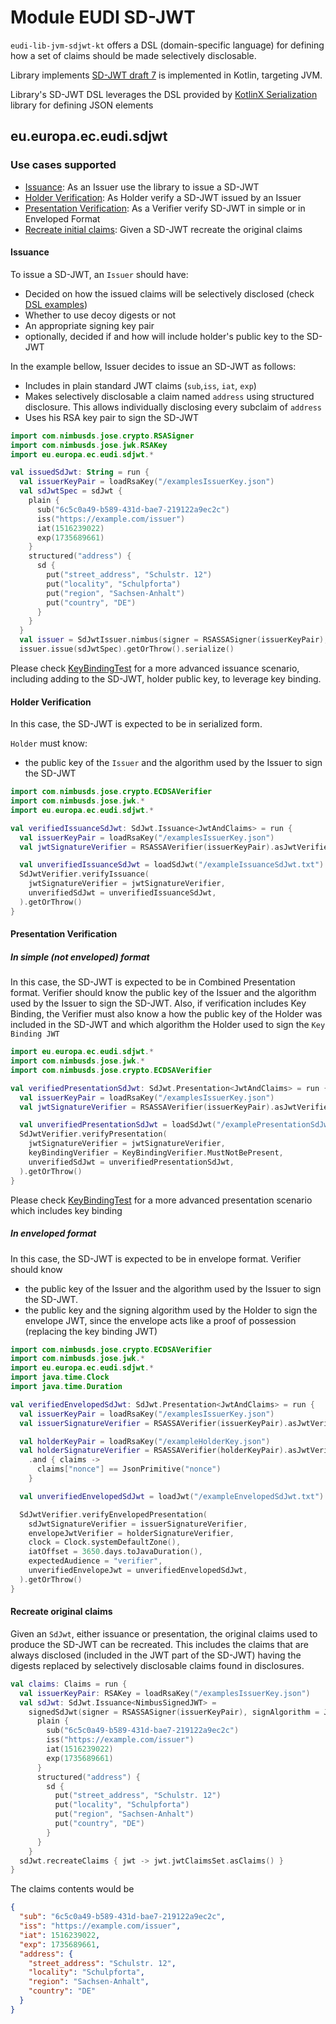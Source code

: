 # Module EUDI SD-JWT

`eudi-lib-jvm-sdjwt-kt` offers a DSL (domain-specific language) for defining how a set of claims should be made selectively
disclosable.

Library implements [SD-JWT draft 7](https://www.ietf.org/archive/id/draft-ietf-oauth-selective-disclosure-jwt-07.html)
is implemented in Kotlin, targeting JVM.

Library's SD-JWT DSL leverages the DSL provided by
[KotlinX Serialization](https://github.com/Kotlin/kotlinx.serialization) library for defining JSON elements

## eu.europa.ec.eudi.sdjwt

### Use cases supported

- [Issuance](#issuance): As an Issuer use the library to issue a SD-JWT
- [Holder Verification](#holder-verification): As Holder verify a SD-JWT issued by an Issuer
- [Presentation Verification](#presentation-verification): As a Verifier verify SD-JWT in simple or in Enveloped Format
- [Recreate initial claims](#recreate-original-claims): Given a SD-JWT recreate the original claims

#### Issuance

To issue a SD-JWT, an `Issuer` should have:

- Decided on how the issued claims will be selectively disclosed (check [DSL examples](#dsl-examples))
- Whether to use decoy digests or not
- An appropriate signing key pair
- optionally, decided if and how will include holder's public key to the SD-JWT

In the example bellow, Issuer decides to issue an SD-JWT as follows:

- Includes in plain standard JWT claims (`sub`,`iss`, `iat`, `exp`)
- Makes selectively disclosable a claim named `address` using structured disclosure. This allows individually
  disclosing every subclaim of `address`
- Uses his RSA key pair to sign the SD-JWT

```kotlin
import com.nimbusds.jose.crypto.RSASigner
import com.nimbusds.jose.jwk.RSAKey
import eu.europa.ec.eudi.sdjwt.*

val issuedSdJwt: String = run {
  val issuerKeyPair = loadRsaKey("/examplesIssuerKey.json")
  val sdJwtSpec = sdJwt {
    plain {
      sub("6c5c0a49-b589-431d-bae7-219122a9ec2c")
      iss("https://example.com/issuer")
      iat(1516239022)
      exp(1735689661)
    }
    structured("address") {
      sd {
        put("street_address", "Schulstr. 12")
        put("locality", "Schulpforta")
        put("region", "Sachsen-Anhalt")
        put("country", "DE")
      }
    }
  }
  val issuer = SdJwtIssuer.nimbus(signer = RSASSASigner(issuerKeyPair), signAlgorithm = JWSAlgorithm.RS256)
  issuer.issue(sdJwtSpec).getOrThrow().serialize()
```

Please check [KeyBindingTest](src/test/kotlin/eu/europa/ec/eudi/sdjwt/KeyBindingTest.kt) for a more advanced
issuance scenario, including adding to the SD-JWT, holder public key, to leverage key binding.

#### Holder Verification

In this case, the SD-JWT is expected to be in serialized form.

`Holder` must know:

- the public key of the `Issuer` and the algorithm used by the Issuer to sign the SD-JWT

```kotlin
import com.nimbusds.jose.crypto.ECDSAVerifier
import com.nimbusds.jose.jwk.*
import eu.europa.ec.eudi.sdjwt.*

val verifiedIssuanceSdJwt: SdJwt.Issuance<JwtAndClaims> = run {
  val issuerKeyPair = loadRsaKey("/examplesIssuerKey.json")
  val jwtSignatureVerifier = RSASSAVerifier(issuerKeyPair).asJwtVerifier()

  val unverifiedIssuanceSdJwt = loadSdJwt("/exampleIssuanceSdJwt.txt")
  SdJwtVerifier.verifyIssuance(
    jwtSignatureVerifier = jwtSignatureVerifier,
    unverifiedSdJwt = unverifiedIssuanceSdJwt,
  ).getOrThrow()
}
```

#### Presentation Verification

##### In simple (not enveloped) format

In this case, the SD-JWT is expected to be in Combined Presentation format.
Verifier should know the public key of the Issuer and the algorithm used by the Issuer
to sign the SD-JWT. Also, if verification includes Key Binding, the Verifier must also
know a how the public key of the Holder was included in the SD-JWT and which algorithm
the Holder used to sign the `Key Binding JWT`

```kotlin
import eu.europa.ec.eudi.sdjwt.*
import com.nimbusds.jose.jwk.*
import com.nimbusds.jose.crypto.ECDSAVerifier

val verifiedPresentationSdJwt: SdJwt.Presentation<JwtAndClaims> = run {
  val issuerKeyPair = loadRsaKey("/examplesIssuerKey.json")
  val jwtSignatureVerifier = RSASSAVerifier(issuerKeyPair).asJwtVerifier()

  val unverifiedPresentationSdJwt = loadSdJwt("/examplePresentationSdJwt.txt")
  SdJwtVerifier.verifyPresentation(
    jwtSignatureVerifier = jwtSignatureVerifier,
    keyBindingVerifier = KeyBindingVerifier.MustNotBePresent,
    unverifiedSdJwt = unverifiedPresentationSdJwt,
  ).getOrThrow()
}
```

Please check [KeyBindingTest](src/test/kotlin/eu/europa/ec/eudi/sdjwt/KeyBindingTest.kt) for a more advanced
presentation scenario which includes key binding

##### In enveloped format

In this case, the SD-JWT is expected to be in envelope format.
Verifier should know
- the public key of the Issuer and the algorithm used by the Issuer to sign the SD-JWT.
- the public key and the signing algorithm used by the Holder to sign the envelope JWT, since the envelope acts
  like a proof of possession (replacing the key binding JWT)


```kotlin
import com.nimbusds.jose.crypto.ECDSAVerifier
import com.nimbusds.jose.jwk.*
import eu.europa.ec.eudi.sdjwt.*
import java.time.Clock
import java.time.Duration

val verifiedEnvelopedSdJwt: SdJwt.Presentation<JwtAndClaims> = run {
  val issuerKeyPair = loadRsaKey("/examplesIssuerKey.json")
  val issuerSignatureVerifier = RSASSAVerifier(issuerKeyPair).asJwtVerifier()

  val holderKeyPair = loadRsaKey("/exampleHolderKey.json")
  val holderSignatureVerifier = RSASSAVerifier(holderKeyPair).asJwtVerifier()
    .and { claims ->
      claims["nonce"] == JsonPrimitive("nonce")
    }

  val unverifiedEnvelopedSdJwt = loadJwt("/exampleEnvelopedSdJwt.txt")

  SdJwtVerifier.verifyEnvelopedPresentation(
    sdJwtSignatureVerifier = issuerSignatureVerifier,
    envelopeJwtVerifier = holderSignatureVerifier,
    clock = Clock.systemDefaultZone(),
    iatOffset = 3650.days.toJavaDuration(),
    expectedAudience = "verifier",
    unverifiedEnvelopeJwt = unverifiedEnvelopedSdJwt,
  ).getOrThrow()
}
```

#### Recreate original claims

Given an `SdJwt`, either issuance or presentation, the original claims used to produce the SD-JWT can be
recreated. This includes the claims that are always disclosed (included in the JWT part of the SD-JWT) having
the digests replaced by selectively disclosable claims found in disclosures.

```kotlin
val claims: Claims = run {
  val issuerKeyPair: RSAKey = loadRsaKey("/examplesIssuerKey.json")
  val sdJwt: SdJwt.Issuance<NimbusSignedJWT> =
    signedSdJwt(signer = RSASSASigner(issuerKeyPair), signAlgorithm = JWSAlgorithm.RS256) {
      plain {
        sub("6c5c0a49-b589-431d-bae7-219122a9ec2c")
        iss("https://example.com/issuer")
        iat(1516239022)
        exp(1735689661)
      }
      structured("address") {
        sd {
          put("street_address", "Schulstr. 12")
          put("locality", "Schulpforta")
          put("region", "Sachsen-Anhalt")
          put("country", "DE")
        }
      }
    }
  sdJwt.recreateClaims { jwt -> jwt.jwtClaimsSet.asClaims() }
}
```

The claims contents would be

```json
{
  "sub": "6c5c0a49-b589-431d-bae7-219122a9ec2c",
  "iss": "https://example.com/issuer",
  "iat": 1516239022,
  "exp": 1735689661,
  "address": {
    "street_address": "Schulstr. 12",
    "locality": "Schulpforta",
    "region": "Sachsen-Anhalt",
    "country": "DE"
  }
}
```
